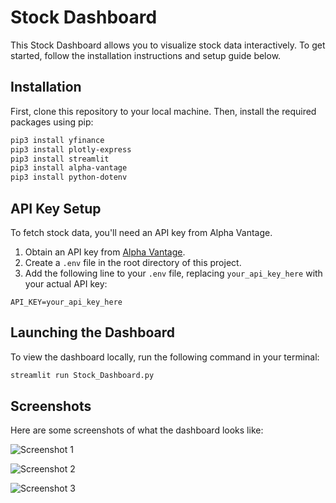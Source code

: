# Stock Dashboard

This Stock Dashboard allows you to visualize stock data interactively. To get started, follow the installation instructions and setup guide below.

## Installation

First, clone this repository to your local machine. Then, install the required packages using pip:

```bash
pip3 install yfinance
pip3 install plotly-express
pip3 install streamlit
pip3 install alpha-vantage
pip3 install python-dotenv
```

## API Key Setup

To fetch stock data, you'll need an API key from Alpha Vantage.

1. Obtain an API key from [Alpha Vantage](https://www.alphavantage.co/support/#api-key).
2. Create a `.env` file in the root directory of this project.
3. Add the following line to your `.env` file, replacing `your_api_key_here` with your actual API key:

```env
API_KEY=your_api_key_here
```

## Launching the Dashboard
To view the dashboard locally, run the following command in your terminal:
```bash
streamlit run Stock_Dashboard.py
```

## Screenshots

Here are some screenshots of what the dashboard looks like:

![Screenshot 1](https://github.com/QiQiEva/Stock-Dashboard/assets/138655040/52053f08-4c09-404d-8551-ef07550c945e)

![Screenshot 2](https://github.com/QiQiEva/Stock-Dashboard/assets/138655040/adb4ec37-4e3c-4856-9e7a-532670bb0005)

![Screenshot 3](https://github.com/QiQiEva/Stock-Dashboard/assets/138655040/0c54106c-b0e7-44a2-ad60-7e4387044c3b)
